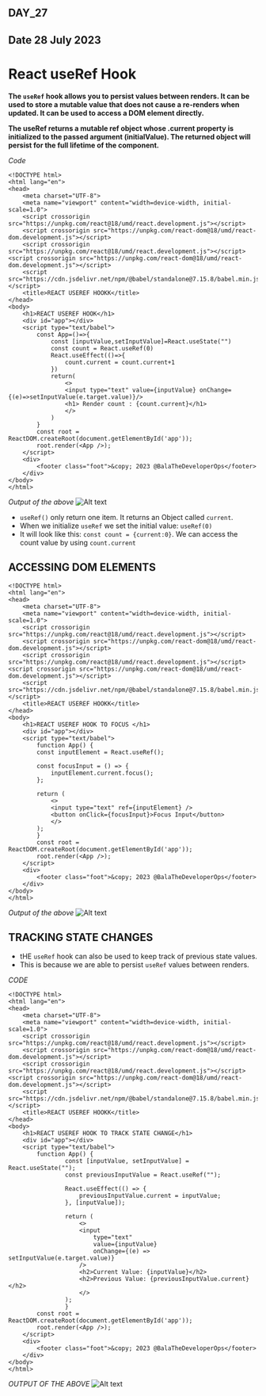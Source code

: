 ## DAY_27
## Date 28 July 2023 

# React useRef Hook
**The `useRef` hook allows you to persist values between renders. It can be used to store a mutable value that does not cause a re-renders when updated. It can be used to access a DOM element directly.**

**The useRef returns a mutable ref object whose .current property is initialized to the passed argument (initialValue). The returned object will persist for the full lifetime of the component.**

*Code*
```
<!DOCTYPE html>
<html lang="en">
<head>
    <meta charset="UTF-8">
    <meta name="viewport" content="width=device-width, initial-scale=1.0">
    <script crossorigin src="https://unpkg.com/react@18/umd/react.development.js"></script>
    <script crossorigin src="https://unpkg.com/react-dom@18/umd/react-dom.development.js"></script>
    <script crossorigin src="https://unpkg.com/react@18/umd/react.development.js"></script>
<script crossorigin src="https://unpkg.com/react-dom@18/umd/react-dom.development.js"></script>
    <script src="https://cdn.jsdelivr.net/npm/@babel/standalone@7.15.8/babel.min.js"></script>
    <title>REACT USEREF HOOKK</title>
</head>
<body>
    <h1>REACT USEREF HOOK</h1>
    <div id="app"></div>
    <script type="text/babel">
        const App=()=>{
            const [inputValue,setInputValue]=React.useState("")
            const count = React.useRef(0)
            React.useEffect(()=>{
                count.current = count.current+1
            })
            return(
                <>
                <input type="text" value={inputValue} onChange={(e)=>setInputValue(e.target.value)}/>
                <h1> Render count : {count.current}</h1>
                </>
            )
        }        
        const root = ReactDOM.createRoot(document.getElementById('app'));
        root.render(<App />);
    </script>
    <div>
        <footer class="foot">&copy; 2023 @BalaTheDeveloperOps</footer>
    </div>
</body>
</html>

```
*Output of the above*
![Alt text](image.png)

- `useRef()` only return one item. It returns an Object called `current`.
- When we initialize `useRef` we set the initial value: `useRef(0)`
- It will look like this: `const count = {current:0}`. We can access the count value by using `count.current`



## ACCESSING DOM ELEMENTS
```
<!DOCTYPE html>
<html lang="en">
<head>
    <meta charset="UTF-8">
    <meta name="viewport" content="width=device-width, initial-scale=1.0">
    <script crossorigin src="https://unpkg.com/react@18/umd/react.development.js"></script>
    <script crossorigin src="https://unpkg.com/react-dom@18/umd/react-dom.development.js"></script>
    <script crossorigin src="https://unpkg.com/react@18/umd/react.development.js"></script>
<script crossorigin src="https://unpkg.com/react-dom@18/umd/react-dom.development.js"></script>
    <script src="https://cdn.jsdelivr.net/npm/@babel/standalone@7.15.8/babel.min.js"></script>
    <title>REACT USEREF HOOKK</title>
</head>
<body>
    <h1>REACT USEREF HOOK TO FOCUS </h1>
    <div id="app"></div>
    <script type="text/babel">
        function App() {
        const inputElement = React.useRef();

        const focusInput = () => {
            inputElement.current.focus();
        };

        return (
            <>
            <input type="text" ref={inputElement} />
            <button onClick={focusInput}>Focus Input</button>
            </>
        );
        }        
        const root = ReactDOM.createRoot(document.getElementById('app'));
        root.render(<App />);
    </script>
    <div>
        <footer class="foot">&copy; 2023 @BalaTheDeveloperOps</footer>
    </div>
</body>
</html>

```
*Output of the above*
![Alt text](image-1.png)

## TRACKING STATE CHANGES 

- tHE `useRef` hook can also be used to keep track of previous state values. 
- This is because we are able to persist `useRef` values between renders.

*CODE*
```
<!DOCTYPE html>
<html lang="en">
<head>
    <meta charset="UTF-8">
    <meta name="viewport" content="width=device-width, initial-scale=1.0">
    <script crossorigin src="https://unpkg.com/react@18/umd/react.development.js"></script>
    <script crossorigin src="https://unpkg.com/react-dom@18/umd/react-dom.development.js"></script>
    <script crossorigin src="https://unpkg.com/react@18/umd/react.development.js"></script>
<script crossorigin src="https://unpkg.com/react-dom@18/umd/react-dom.development.js"></script>
    <script src="https://cdn.jsdelivr.net/npm/@babel/standalone@7.15.8/babel.min.js"></script>
    <title>REACT USEREF HOOKK</title>
</head>
<body>
    <h1>REACT USEREF HOOK TO TRACK STATE CHANGE</h1>
    <div id="app"></div>
    <script type="text/babel">
        function App() {
                const [inputValue, setInputValue] = React.useState("");
                const previousInputValue = React.useRef("");

                React.useEffect(() => {
                    previousInputValue.current = inputValue;
                }, [inputValue]);

                return (
                    <>
                    <input
                        type="text"
                        value={inputValue}
                        onChange={(e) => setInputValue(e.target.value)}
                    />
                    <h2>Current Value: {inputValue}</h2>
                    <h2>Previous Value: {previousInputValue.current}</h2>
                    </>
                );
                }       
        const root = ReactDOM.createRoot(document.getElementById('app'));
        root.render(<App />);
    </script>
    <div>
        <footer class="foot">&copy; 2023 @BalaTheDeveloperOps</footer>
    </div>
</body>
</html>

```

*OUTPUT OF THE ABOVE*
![Alt text](image-2.png)